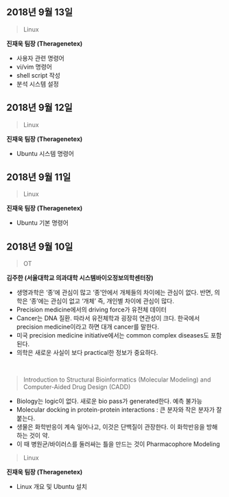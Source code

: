 ## 2018년 9월 13일
> Linux

**진재욱 팀장 (Theragenetex)**
- 사용자 관련 명령어
- vi/vim 명령어
- shell script 작성
- 분석 시스템 설정

## 2018년 9월 12일
> Linux

**진재욱 팀장 (Theragenetex)**
- Ubuntu 시스템 명령어

## 2018년 9월 11일
> Linux

**진재욱 팀장 (Theragenetex)**
- Ubuntu 기본 명령어

## 2018년 9월 10일
> OT

**김주한 (서울대학교 의과대학 시스템바이오정보의학센터장)**
-	생명과학은 ‘종’에 관심이 많고 ‘종’안에서 개체들의 차이에는 관심이 없다. 반면, 의학은 ‘종’에는 관심이 없고 ‘개체’ 즉, 개인별 차이에 관심이 많다.
-	Precision medicine에서의 driving force가 유전체 데이터
-	Cancer는 DNA 질환. 따라서 유전체학과 굉장히 연관성이 크다. 한국에서 precision medicine이라고 하면 대개 cancer를 말한다.
-	미국 precision medicine initiative에서는 common complex diseases도 포함된다.
-	의학은 새로운 사실이 보다 practical한 정보가 중요하다.
</br>

> Introduction to Structural Bioinformatics (Molecular Modeling) and Computer-Aided Drug Design (CADD)
-	Biology는 logic이 없다. 새로운 bio pass가 generated한다. 예측 불가능
-	Molecular docking in protein-protein interactions : 큰 분자와 작은 분자가 잘 붙는다.
-	생물은 화학반응이 계속 일어나고, 이것은 단백질이 관장한다. 이 화학반응을 방해하는 것이 약.
- 이 때 병원균/바이러스를 둘러싸는 틀을 만드는 것이 Pharmacophore Modeling

> Linux

**진재욱 팀장 (Theragenetex)**
- Linux 개요 및 Ubuntu 설치
